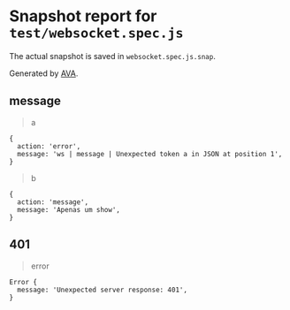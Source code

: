 # Snapshot report for `test/websocket.spec.js`

The actual snapshot is saved in `websocket.spec.js.snap`.

Generated by [AVA](https://avajs.dev).

## message

> a

    {
      action: 'error',
      message: 'ws | message | Unexpected token a in JSON at position 1',
    }

> b

    {
      action: 'message',
      message: 'Apenas um show',
    }

## 401

> error

    Error {
      message: 'Unexpected server response: 401',
    }
